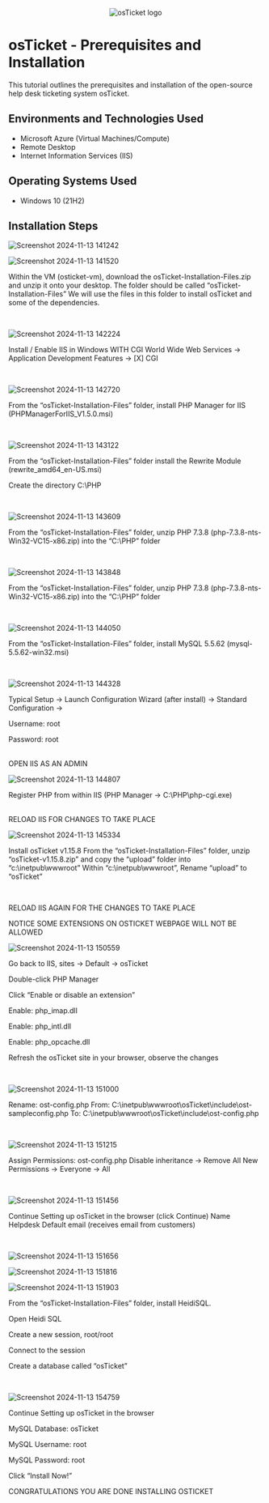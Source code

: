 <p align="center">
<img src="https://i.imgur.com/Clzj7Xs.png" alt="osTicket logo"/>
</p>

<h1>osTicket - Prerequisites and Installation</h1>
This tutorial outlines the prerequisites and installation of the open-source help desk ticketing system osTicket.<br />


<h2>Environments and Technologies Used</h2>

- Microsoft Azure (Virtual Machines/Compute)
- Remote Desktop
- Internet Information Services (IIS)

<h2>Operating Systems Used </h2>

- Windows 10</b> (21H2)


<h2>Installation Steps</h2>

![Screenshot 2024-11-13 141242](https://github.com/user-attachments/assets/9eee9eec-440a-42ad-a3c7-f0e932f4e9a6)


<p>

![Screenshot 2024-11-13 141520](https://github.com/user-attachments/assets/1ee15508-a19f-4452-9b32-51be6ecd36a0)

</p>
<p>
Within the VM (osticket-vm), download the osTicket-Installation-Files.zip and unzip it onto your desktop. The folder should be called “osTicket-Installation-Files”
We will use the files in this folder to install osTicket and some of the dependencies.

</p>
<br />

<p>

![Screenshot 2024-11-13 142224](https://github.com/user-attachments/assets/f6f31051-3863-4339-8540-38d99aa82f7a)

</p>
<p>
Install / Enable IIS in Windows WITH CGI
World Wide Web Services -> Application Development Features -> [X] CGI

</p>
<br />

<p>

![Screenshot 2024-11-13 142720](https://github.com/user-attachments/assets/9955dc27-091c-4333-9be1-5d8a40e4a2f2)

</p>
<p>
From the “osTicket-Installation-Files” folder, install PHP Manager for IIS (PHPManagerForIIS_V1.5.0.msi)
</p>
<br />

<p>

![Screenshot 2024-11-13 143122](https://github.com/user-attachments/assets/a1c02aba-e973-4e20-8293-4247ef154aee)

</p>
<p>
From the “osTicket-Installation-Files” folder install the Rewrite Module (rewrite_amd64_en-US.msi)
</p>

Create the directory C:\PHP

<br />

<p>

![Screenshot 2024-11-13 143609](https://github.com/user-attachments/assets/a0609daa-2f2e-40e0-a43c-26ad9729bea2)

</p>
<p>
From the “osTicket-Installation-Files” folder, unzip PHP 7.3.8 (php-7.3.8-nts-Win32-VC15-x86.zip) into the “C:\PHP” folder
</p>
<br />

<p>

![Screenshot 2024-11-13 143848](https://github.com/user-attachments/assets/fbd81b05-d091-4883-bfbd-a68d38aedb57)

</p>
<p>From the “osTicket-Installation-Files” folder, unzip PHP 7.3.8 (php-7.3.8-nts-Win32-VC15-x86.zip) into the “C:\PHP” folder
</p>
<br />

<p>

![Screenshot 2024-11-13 144050](https://github.com/user-attachments/assets/b617ffa4-a43f-47de-8974-a9d2d9e3a2c9)

</p>
<p>From the “osTicket-Installation-Files” folder, install MySQL 5.5.62 (mysql-5.5.62-win32.msi)
</p>
<br />

<p>

![Screenshot 2024-11-13 144328](https://github.com/user-attachments/assets/dd07a01a-dd96-450a-a7d0-3f69725b7667)

</p>
<p>
Typical Setup ->
Launch Configuration Wizard (after install) ->
Standard Configuration ->

Username: root

Password: root

</p>
<br />
OPEN IIS AS AN ADMIN

<p>

![Screenshot 2024-11-13 144807](https://github.com/user-attachments/assets/7f065526-301a-49e7-acaf-e69f89534f08)

</p>
<p>
Register PHP from within IIS (PHP Manager -> C:\PHP\php-cgi.exe)

</p>
<br />
RELOAD IIS FOR CHANGES TO TAKE PLACE


<p>

![Screenshot 2024-11-13 145334](https://github.com/user-attachments/assets/d86aa602-2ff0-4df1-8dc9-ee4087916089)

</p>
<p>
Install osTicket v1.15.8
From the “osTicket-Installation-Files” folder, unzip “osTicket-v1.15.8.zip” and copy the “upload” folder into “c:\inetpub\wwwroot”
Within “c:\inetpub\wwwroot”, Rename “upload” to “osTicket”
</p>
<br />

RELOAD IIS AGAIN FOR THE CHANGES TO TAKE PLACE

NOTICE SOME EXTENSIONS ON OSTICKET WEBPAGE WILL NOT BE ALLOWED

<p>

![Screenshot 2024-11-13 150559](https://github.com/user-attachments/assets/6c01698d-7b5d-4824-9d36-644d34a7ed15)

</p>
<p>
Go back to IIS, sites -> Default -> osTicket

Double-click PHP Manager

Click “Enable or disable an extension”

Enable: php_imap.dll

Enable: php_intl.dll

Enable: php_opcache.dll

Refresh the osTicket site in your browser, observe the changes

</p>
<br />

<p>

![Screenshot 2024-11-13 151000](https://github.com/user-attachments/assets/a08bfb93-bcf6-49c1-a0aa-c8c6fcad5e72)

</p>
<p>
Rename: ost-config.php
From: C:\inetpub\wwwroot\osTicket\include\ost-sampleconfig.php
To: C:\inetpub\wwwroot\osTicket\include\ost-config.php

</p>
<br />

<p>

![Screenshot 2024-11-13 151215](https://github.com/user-attachments/assets/c9158b89-afc4-4503-aac4-18d36c150ebf)

</p>
<p>
Assign Permissions: ost-config.php
Disable inheritance -> Remove All
New Permissions -> Everyone -> All

</p>
<br />

<p>

![Screenshot 2024-11-13 151456](https://github.com/user-attachments/assets/834bc477-f242-43f3-974e-1a96131fb607)

</p>
<p>
Continue Setting up osTicket in the browser (click Continue)
Name Helpdesk
Default email (receives email from customers)

</p>
<br />

<p>
  
![Screenshot 2024-11-13 151656](https://github.com/user-attachments/assets/0c4370a6-02d8-42f0-a31f-93ea2588896c)

![Screenshot 2024-11-13 151816](https://github.com/user-attachments/assets/8df1efad-1110-4b13-a893-76fa174fd835)

![Screenshot 2024-11-13 151903](https://github.com/user-attachments/assets/548af911-1c33-4138-8675-9a33c757a5f9)

</p>
<p>
From the “osTicket-Installation-Files” folder, install HeidiSQL.

Open Heidi SQL

Create a new session, root/root

Connect to the session

Create a database called “osTicket”

</p>
<br />
<p>

![Screenshot 2024-11-13 154759](https://github.com/user-attachments/assets/b42ea21e-3ba5-4acd-897a-41085607af34)

</p>
<p>
Continue Setting up osTicket in the browser

MySQL Database: osTicket

MySQL Username: root

MySQL Password: root

Click “Install Now!”






CONGRATULATIONS YOU ARE DONE INSTALLING OSTICKET

